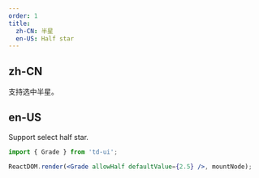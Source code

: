 ```yaml
---
order: 1
title:
  zh-CN: 半星
  en-US: Half star
---
```


## zh-CN

支持选中半星。

## en-US

Support select half star.

````jsx
import { Grade } from 'td-ui';

ReactDOM.render(<Grade allowHalf defaultValue={2.5} />, mountNode);
````